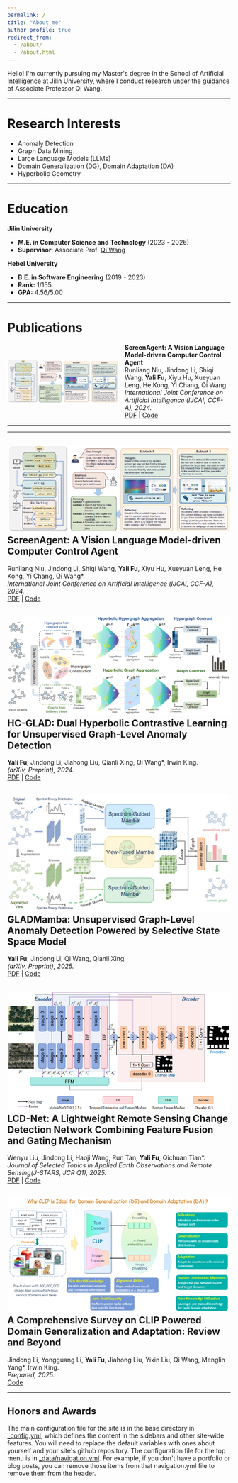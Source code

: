 ```yaml
---
permalink: /
title: "About me"
author_profile: true
redirect_from: 
  - /about/
  - /about.html
---
```


Hello! I'm currently pursuing my Master's degree in the School of Artificial Intelligence at Jilin University, where I conduct research under the guidance of Associate Professor Qi Wang. 

---

Research Interests
======
- Anomaly Detection
- Graph Data Mining
- Large Language Models (LLMs)
- Domain Generalization (DG), Domain Adaptation (DA)
- Hyperbolic Geometry


---

Education
======
**Jilin University**
- **M.E. in Computer Science and Technology**   (2023 - 2026)
- **Supervisor**: Associate Prof. [Qi Wang](http://sai.jlu.edu.cn/info/1094/3453.htm)

**Hebei University**
- **B.E. in Software Engineering**  (2019 - 2023)
- **Rank:** 1/155  
- **GPA:** 4.56/5.00

  
---



Publications
======

<div style="display: flex; align-items: center; gap: 15px;">
  <img src="/images/ScreenAgent.png" alt="ScreenAgent" width="250">
  <div>
    <b>ScreenAgent: A Vision Language Model-driven Computer Control Agent</b><br>
    Runliang Niu, Jindong Li, Shiqi Wang, <b>Yali Fu</b>, Xiyu Hu, Xueyuan Leng, He Kong, Yi Chang, Qi Wang.<br>
    <i>International Joint Conference on Artificial Intelligence (IJCAI, CCF-A), 2024.</i><br>
    <a href="https://arxiv.org/pdf/2402.07945">PDF</a> | <a href="https://github.com/niuzaisheng/ScreenAgent">Code</a>
  </div>
</div>


---


---


## ![IJCAI](/images/ScreenAgent.png) ScreenAgent: A Vision Language Model-driven Computer Control Agent 
Runliang Niu, Jindong Li, Shiqi Wang, **Yali Fu**, Xiyu Hu, Xueyuan Leng, He Kong, Yi Chang, Qi Wang*.  
*International Joint Conference on Artificial Intelligence (IJCAI, CCF-A), 2024.*  
[PDF](#https://arxiv.org/pdf/2402.07945) | [Code](#https://github.com/niuzaisheng/ScreenAgent)


## ![arXiv](/images/HC-GLAD.png) HC-GLAD: Dual Hyperbolic Contrastive Learning for Unsupervised Graph-Level Anomaly Detection
**Yali Fu**, Jindong Li, Jiahong Liu, Qianli Xing, Qi Wang*, Irwin King.  
*(arXiv, Preprint), 2024.*  
[PDF](#https://arxiv.org/pdf/2407.02057) | [Code](#https://github.com/Yali-Fu/HC-GLAD)


## ![arXiv](/images/GLADMamba.png) GLADMamba: Unsupervised Graph-Level Anomaly Detection Powered by Selective State Space Model
**Yali Fu**, Jindong Li, Qi Wang, Qianli Xing.  
*(arXiv, Preprint), 2025.*  
[PDF](#https://arxiv.org/pdf/2503.17903) | [Code](#https://github.com/Yali-Fu/GLADMamba)

## ![J-STARS](/images/LCD-NET.png) LCD-Net: A Lightweight Remote Sensing Change Detection Network Combining Feature Fusion and Gating Mechanism
Wenyu Liu, Jindong Li, Haoji Wang, Run Tan, **Yali Fu**, Qichuan Tian*.  
*Journal of Selected Topics in Applied Earth Observations and Remote Sensing(J-STARS, JCR Q1), 2025.*  
[PDF](#https://arxiv.org/pdf/2410.11580) | [Code](#https://github.com/WenyuLiu6/LCD-Net)

## ![Survey](/images/CLIP.png) A Comprehensive Survey on CLIP Powered Domain Generalization and Adaptation: Review and Beyond
Jindong Li, Yongguang Li, **Yali Fu**, Jiahong Liu, Yixin Liu, Qi Wang, Menglin Yang*, Irwin King.  
*Prepared, 2025.*  
[Code](#https://github.com/jindongli-Ai/Survey_on_CLIP-Powered_Domain_Generalization_and_Adaptation)

---

Honors and Awards
------
The main configuration file for the site is in the base directory in [_config.yml](https://github.com/academicpages/academicpages.github.io/blob/master/_config.yml), which defines the content in the sidebars and other site-wide features. You will need to replace the default variables with ones about yourself and your site's github repository. The configuration file for the top menu is in [_data/navigation.yml](https://github.com/academicpages/academicpages.github.io/blob/master/_data/navigation.yml). For example, if you don't have a portfolio or blog posts, you can remove those items from that navigation.yml file to remove them from the header. 


